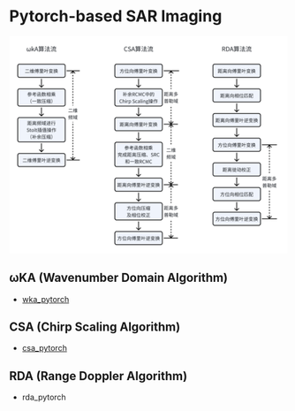 # Pytorch-based SAR Imaging

<img src="assets/flow.png" width=900/>

## ωKA (Wavenumber Domain Algorithm)

- [wka_pytorch](wka_pytorch.py)

## CSA (Chirp Scaling Algorithm)

- [csa_pytorch](csa_pytorch.py)

## RDA (Range Doppler Algorithm)

- rda_pytorch
